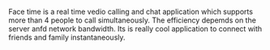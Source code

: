 Face time is a real time vedio calling and chat application which supports more than 4 people to call simultaneously. The efficiency depemds on the server anfd network bandwidth. Its is really cool application to connect with friends and family instantaneously.
